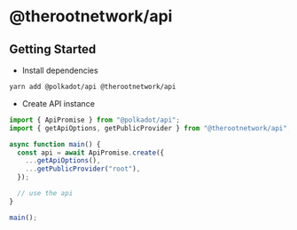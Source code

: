# @therootnetwork/api

## Getting Started

- Install dependencies

```bash
yarn add @polkadot/api @therootnetwork/api
```

- Create API instance

```typescript
import { ApiPromise } from "@polkadot/api";
import { getApiOptions, getPublicProvider } from "@therootnetwork/api";

async function main() {
  const api = await ApiPromise.create({
    ...getApiOptions(),
    ...getPublicProvider("root"),
  });

  // use the api
}

main();
```
